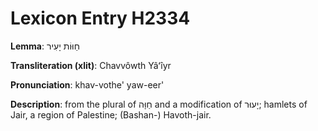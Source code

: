 # Lexicon Entry H2334

**Lemma**: חַוּוֹת יָעִיר

**Transliteration (xlit)**: Chavvôwth Yâʻîyr

**Pronunciation**: khav-vothe' yaw-eer'

**Description**:
from the plural of חַוָּה and a modification of יָעוּר; hamlets of Jair, a region of Palestine; (Bashan-) Havoth-jair.
